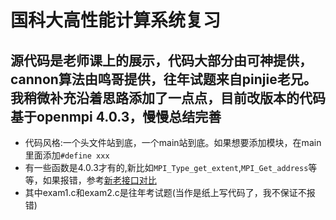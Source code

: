 # 国科大高性能计算系统复习

源代码是老师课上的展示，代码大部分由可神提供，cannon算法由鸣哥提供，往年试题来自pinjie老兄。我稍微补充沿着思路添加了一点点，目前改版本的代码基于openmpi 4.0.3，慢慢总结完善
---

- 代码风格:一个头文件站到底，一个main站到底。如果想要添加模块，在main里面添加`#define xxx`
- 有一些函数是4.0.3才有的,新比如`MPI_Type_get_extent`,`MPI_Get_address`等等，如果报错，参考[新老接口对比](https://www.open-mpi.org/faq/?category=mpi-removed)
- 其中exam1.c和exam2.c是往年考试题(当作是纸上写代码了，我不保证不报错)

